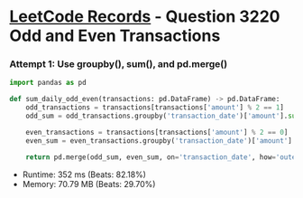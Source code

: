# [LeetCode Records](../../README.md) - Question 3220 Odd and Even Transactions

### Attempt 1: Use groupby(), sum(), and pd.merge()
```py
import pandas as pd

def sum_daily_odd_even(transactions: pd.DataFrame) -> pd.DataFrame:
    odd_transactions = transactions[transactions['amount'] % 2 == 1]
    odd_sum = odd_transactions.groupby('transaction_date')['amount'].sum().rename('odd_sum').reset_index()

    even_transactions = transactions[transactions['amount'] % 2 == 0]
    even_sum = even_transactions.groupby('transaction_date')['amount'].sum().rename('even_sum').reset_index()

    return pd.merge(odd_sum, even_sum, on='transaction_date', how='outer').fillna(0).sort_values('transaction_date')
```
- Runtime: 352 ms (Beats: 82.18%)
- Memory: 70.79 MB (Beats: 29.70%)

<br>
